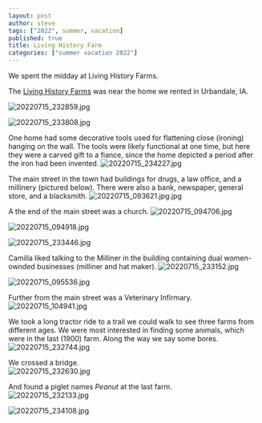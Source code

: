 ```yaml
---
layout: post
author: steve
tags: ["2022", summer, vacation]
published: true
title: Living History Farm
categories: ["summer vacation 2022"]
---
```

We spent the midday at Living History Farms.

The [Living History Farms](http://lhf.org 'Living History Farms') was near the home we rented in Urbandale, IA.

![20220715_232859.jpg]({{site.baseurl}}/assets/media/20220715_232859.jpg)

![20220715_233808.jpg]({{site.baseurl}}/assets/media/20220715_233808.jpg)

One home had some decorative tools used for flattening close (ironing) hanging on the wall.  The tools were likely functional at one time, but here they were a carved gift to a fiance, since the home depicted a period after the iron had been invented.
![20220715_234227.jpg]({{site.baseurl}}/assets/media/20220715_234227.jpg)

The main street in the town had buildings for drugs, a law office, and a millinery (pictured below).  There were also a bank, newspaper, general store, and a blacksmith.
![20220715_093621.jpg.jpg]({{site.baseurl}}/assets/media/20220715_093621.jpg.jpg)

A the end of the main street was a church.
![20220715_094706.jpg]({{site.baseurl}}/assets/media/20220715_094706.jpg)

![20220715_094918.jpg]({{site.baseurl}}/assets/media/20220715_094918.jpg)

![20220715_233446.jpg]({{site.baseurl}}/assets/media/20220715_233446.jpg)

Camilla liked talking to the Milliner in the building containing dual women-ownded businesses (milliner and hat maker).
![20220715_233152.jpg]({{site.baseurl}}/assets/media/20220715_233152.jpg)

![20220715_095536.jpg]({{site.baseurl}}/assets/media/20220715_095536.jpg)

Further from the main street was a Veterinary Infirmary.
![20220715_104941.jpg]({{site.baseurl}}/assets/media/20220715_104941.jpg)

We took a long tractor ride to a trail we could walk to see three farms from different ages.  We were most interested in finding some animals, which were in the last (1900) farm.  Along the way we say some bores.  
![20220715_232744.jpg]({{site.baseurl}}/assets/media/20220715_232744.jpg)

We crossed a bridge.  
![20220715_232630.jpg]({{site.baseurl}}/assets/media/20220715_232630.jpg)

And found a piglet names *Peanut* at the last farm.  
![20220715_232133.jpg]({{site.baseurl}}/assets/media/20220715_232133.jpg)

![20220715_234108.jpg]({{site.baseurl}}/assets/media/20220715_234108.jpg)

